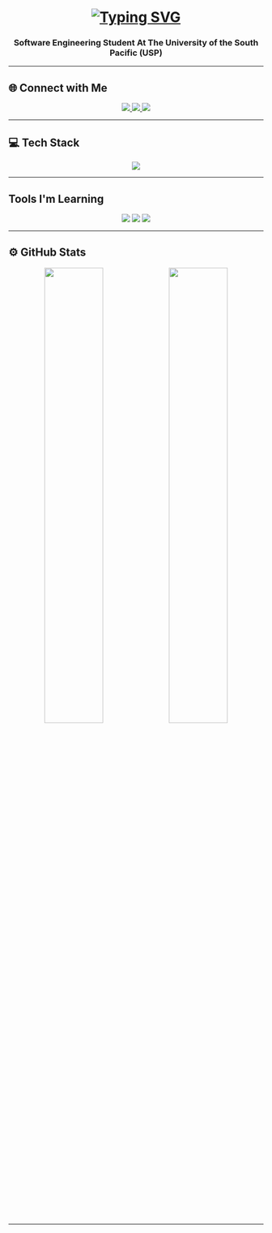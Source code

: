 <!-- ✨ Animated Header -->
<h1 align="center">
  <a href="https://git.io/typing-svg">
    <img src="https://readme-typing-svg.demolab.com?font=Orbitron&weight=600&size=28&pause=1000&color=00FFFF&center=true&vCenter=true&width=500&lines=Hey%2C+I'm+Perry!;Software+Engineering+Student;From+the+Solomon+Islands" alt="Typing SVG" />
  </a>
</h1>

<h3 align="center">Software Engineering Student At The University of the South Pacific (USP)</h3>

---

## 🌐 Connect with Me  
<p align="center">
  <a href="https://www.facebook.com/461.pegah/" target="_blank">
    <img src="https://img.shields.io/badge/Facebook-%231877F2.svg?&style=for-the-badge&logo=facebook&logoColor=white" />
  </a>
  <a href="https://www.instagram.com/_pegah461/" target="_blank">
    <img src="https://img.shields.io/badge/Instagram-%23E4405F.svg?&style=for-the-badge&logo=instagram&logoColor=white" />
  </a>
  <a href="mailto:perrysiola@usp.ac.fj" target="_blank">
    <img src="https://img.shields.io/badge/Email-D14836?style=for-the-badge&logo=gmail&logoColor=white" />
  </a>
</p>

---

## 💻 Tech Stack  
<p align="center">
  <img src="https://skillicons.dev/icons?i=html,css,java,python,react,nextjs,nodejs,spring,mysql,sqlite,tailwind,linux&theme=dark" />
</p>

---

## Tools I'm Learning
<p align="center">
  <img src="https://img.shields.io/badge/Kali%20Linux-557C94?style=for-the-badge&logo=kali-linux&logoColor=white" />
  <img src="https://img.shields.io/badge/Metasploit-2F2F2F?style=for-the-badge&logo=metasploit&logoColor=white" />
  <img src="https://img.shields.io/badge/Wireshark-1679A7?style=for-the-badge&logo=wireshark&logoColor=white" />
</p>

---

## ⚙️ GitHub Stats  
<p align="center">
  <img src="https://github-readme-stats.vercel.app/api?username=pegah461&show_icons=true&theme=tokyonight&hide_border=true&border_radius=20" width="48%"/>
  <img src="https://github-readme-streak-stats.herokuapp.com/?user=pegah461&theme=tokyonight&hide_border=true&border_radius=20" width="48%"/>
</p>

---
